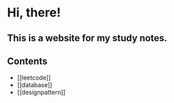 
# Hi, there!
## This is a website for my study notes.

## Contents
- [[leetcode]]
- [[database]]
- [[designpattern]]